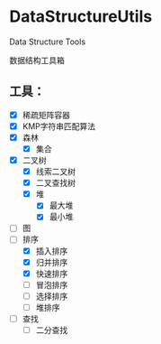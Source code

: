 # DataStructureUtils
Data Structure Tools

数据结构工具箱

## 工具：

- [X] 稀疏矩阵容器
- [X] KMP字符串匹配算法
- [x] 森林
    - [X] 集合
- [X] 二叉树
    - [X] 线索二叉树
    - [X] 二叉查找树
    - [X] 堆
        - [X] 最大堆
        - [X] 最小堆
- [ ] 图
- [ ] 排序
    - [X] 插入排序
    - [X] 归并排序
    - [X] 快速排序
    - [ ] 冒泡排序
    - [ ] 选择排序
    - [ ] 堆排序
- [ ] 查找
    - [ ] 二分查找